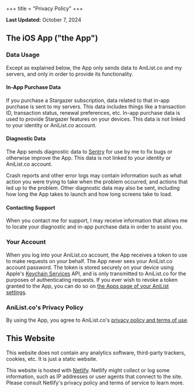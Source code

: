 +++
title = "Privacy Policy"
+++

**Last Updated:** October 7, 2024

## The iOS App ("the App")

### Data Usage

Except as explained below, the App only sends data to AniList.co and my servers, and only in order to provide its functionality.

#### In-App Purchase Data

If you purchase a Stargazer subscription, data related to that in-app purchase is sent to my servers.
This data includes things like a transaction ID, transaction status, renewal preferences, etc.
In-app purchase data is used to provide Stargazer features on your devices.
This data is not linked to your identity or AniList.co account.

#### Diagnostic Data

The App sends diagnostic data to [Sentry](https://sentry.io) for use by me to fix bugs or otherwise improve the App.
This data is not linked to your identity or AniList.co account.

Crash reports and other error logs may contain information such as what action you were trying to take when the problem occurred,
and actions that led up to the problem. Other diagnostic data may also be sent, including how long the App takes to launch
and how long screens take to load.

#### Contacting Support

When you contact me for support, I may receive information that allows me to locate your diagnostic and in-app purchase data in order to assist you.

### Your Account

When you log into your AniList.co account, the App receives a token to use to make requests on your behalf. The App never sees your AniList.co account password.
The token is stored securely on your device using Apple's [Keychain Services](https://developer.apple.com/documentation/security/keychain_services) API,
and is only transmitted to AniList.co for the purposes of authenticating requests.
If you ever wish to revoke a token granted to the App, you can do so on [the Apps page of your AniList settings](https://anilist.co/settings/apps).

### AniList.co's Privacy Policy

By using the App, you agree to AniList.co's [privacy policy and terms of use](https://anilist.co/terms).

## This Website

This website does not contain any analytics software, third-party trackers, cookies, etc. It is just a static website.

This website is hosted with [Netlify](https://netlify.com).
Netlify might collect or log some information, such as IP addresses or user agents that connect to the site.
Please consult Netlify's privacy policy and terms of service to learn more.
